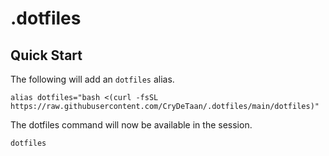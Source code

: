 # .dotfiles

## Quick Start
The following will add an `dotfiles` alias.

```
alias dotfiles="bash <(curl -fsSL https://raw.githubusercontent.com/CryDeTaan/.dotfiles/main/dotfiles)"
```

The dotfiles command will now be available in the session.

```
dotfiles
```
